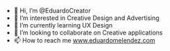 - 👋 Hi, I’m @EduardoCreator
- 👀 I’m interested in Creative Design and Advertising
- 🌱 I’m currently learning UX Design
- 💞️ I’m looking to collaborate on Creative applications
- 📫 How to reach me www.eduardomelendez.com

<!---
EduardoCreator/EduardoCreator is a ✨ special ✨ repository because its `README.md` (this file) appears on your GitHub profile.
You can click the Preview link to take a look at your changes.
--->

